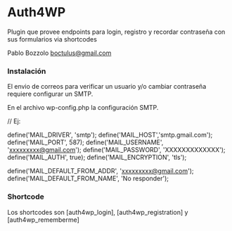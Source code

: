 # Auth4WP

Plugin que provee endpoints para login, registro y recordar contraseña con sus formularios via shortcodes 

Pablo Bozzolo
boctulus@gmail.com


### Instalación

El envio de correos para verificar un usuario y/o cambiar contraseña requiere configurar un SMTP.

En el archivo wp-config.php la configuración SMTP.

// Ej:

define('MAIL_DRIVER', 'smtp');
define('MAIL_HOST','smtp.gmail.com');
define('MAIL_PORT', 587);
define('MAIL_USERNAME', 'xxxxxxxxx@gmail.com');
define('MAIL_PASSWORD', 'XXXXXXXXXXXXX');
define('MAIL_AUTH', true);
define('MAIL_ENCRYPTION', 'tls');

define('MAIL_DEFAULT_FROM_ADDR', 'xxxxxxxxx@gmail.com');
define('MAIL_DEFAULT_FROM_NAME', 'No responder');


### Shortcode

Los shortcodes son [auth4wp_login], [auth4wp_registration] y [auth4wp_rememberme]

